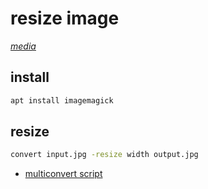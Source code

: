 # resize image

*[media](../README.md#media)*

## install

```sh
apt install imagemagick
```

## resize

```sh
convert input.jpg -resize width output.jpg
```

- [multiconvert script](https://github.com/devel0/linux-scripts-utils/blob/master/compress-images)
